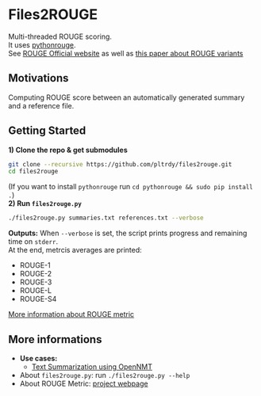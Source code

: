 # Files2ROUGE
Multi-threaded ROUGE scoring.   
It uses [pythonrouge](https://github.com/pltrdy/pythonrouge).   
See [ROUGE Official website]() as well as [this paper about ROUGE variants](http://83.212.103.151/~mkalochristianakis/techNotes/ipromo/rougen5.pdf)

## Motivations
Computing ROUGE score between an automatically generated summary and a reference file.

## Getting Started
**1) Clone the repo & get submodules**
```bash
git clone --recursive https://github.com/pltrdy/files2rouge.git     
cd files2rouge
```
(If you want to install `pythonrouge` run `cd pythonrouge && sudo pip install .`)    
**2) Run `files2rouge.py`** 
```bash
./files2rouge.py summaries.txt references.txt --verbose 
```

**Outputs:**
When `--verbose` is set, the script prints progress and remaining time on `stderr`.   
At the end, metrcis averages are printed:
- ROUGE-1
- ROUGE-2
- ROUGE-3
- ROUGE-L
- ROUGE-S4

[More information about ROUGE metric](http://83.212.103.151/~mkalochristianakis/techNotes/ipromo/rougen5.pdf)

## More informations
* **Use cases:**
  * [Text Summarization using OpenNMT](./experiments/openNMT.0.md)
* About `files2rouge.py`: run `./files2rouge.py --help`
* About ROUGE Metric: [project webpage](http://www.berouge.com/Pages/default.aspx)

